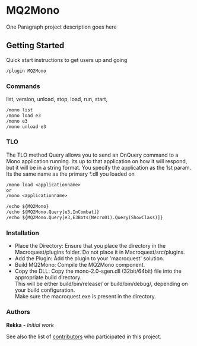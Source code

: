 # MQ2Mono

One Paragraph project description goes here

## Getting Started

Quick start instructions to get users up and going

```txt
/plugin MQ2Mono
```

### Commands

list, version, unload, stop, load, run, start, 

```txt
/mono list
/mono load e3
/mono e3
/mono unload e3
```

### TLO
The TLO method Query allows you to send an OnQuery command to a Mono application running. Its up to that application
on how it will respond, but it will be in a string format. You specify the application as the 1st param. Its the same name as the primary *.dll you loaded on 
```txt
/mono load <applicationname> 
or
/mono <applicationname>
```
```txt
/echo ${MQ2Mono}
/echo ${MQ2Mono.Query[e3,InCombat]}
/echo ${MQ2Mono.Query[e3,E3Bots(Necro01).Query(ShowClass)]}
```
### Installation

<ul>
  <li>Place the Directory: Ensure that you place the directory in the Macroquest/plugins folder. Do not place it in Macroquest/src/plugins. </li>
<li>Add the Plugin: Add the plugin to your 'macroquest' solution. </li>
<li>Build MQ2Mono: Compile the MQ2Mono component.</li>
<li>Copy the DLL:  Copy the mono-2.0-sgen.dll (32bit/64bit) file into the appropriate build directory. <br/>
This will be either build/bin/release/ or build/bin/debug/, depending on your build configuration.<br/>
Make sure the macroquest.exe is present in the directory.<br/>
</li>
</ul>

### Authors

**Rekka** - *Initial work*

See also the list of [contributors](https://github.com/your/project/contributors) who participated in this project.

